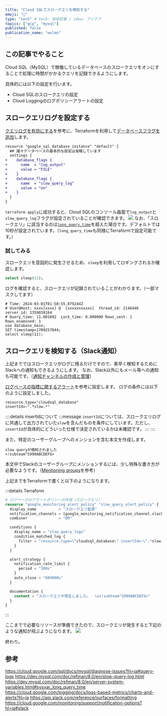 ```yaml
---
title: "Cloud SQLでスロークエリを検知する"
emoji: "🐙"
type: "tech" # tech: 技術記事 / idea: アイデア
topics: ["gcp", "mysql"]
published: false
publication_name: "welmo"
---
```


## この記事でやること
Cloud SQL（MySQL）で稼働しているデータベースのスロークエリをオンにすることで処理に時間がかかるクエリを記録できるようにします。

具体的には以下の設定を行います。

* Cloud SQLのスロークエリの設定
* Cloud Loggingのログポリシーアラートの設定

## スロークエリログを設定する
[クエリログを有効にする](https://cloud.google.com/sql/docs/mysql/diagnose-issues?hl=ja#query-logs)を参考に、Terraformを利用して[データベースフラグを追加](https://cloud.google.com/sql/docs/mysql/flags?hl=ja#set_a_database_flag)します。
```diff tf:main.tf
resource "google_sql_database_instance" "default" {
  ## 諸々データベースの基本的な設定は省略しています
  settings {
+    database_flags {
+      name  = "log_output"
+      value = "FILE"
+    }
+    database_flags {
+      name  = "slow_query_log"
+      value = "on"
+    }
  }
}
```
`terraform apply`に成功すると、Cloud SQLのコンソール画面で`log_output`と`slow_query_log`フラグが設定されていることが確認できます。
![](https://storage.googleapis.com/zenn-user-upload/ff72a606cc87-20240301.png)
なお、「スロークエリ」に該当するのは[`long_query_time`](https://dev.mysql.com/doc/refman/8.0/en/server-system-variables.html#sysvar_long_query_time)を超えた場合です。デフォルトでは10秒が設定されています。（`long_query_time`も同様にTerraformで設定可能です。）

### 試してみる
スロークエリを意図的に発生させるため、`sleep`を利用してロギングされるか確認します。
```sql
select sleep(11);
```
ログを確認すると、スロークエリが記録されていることがわかります。（一部マスクしてます）
```
# Time: 2024-03-01T01:50:55.879244Z
# User@Host: xxxx[xxxx] @  [xxxxxxxxxxx]  thread_id: 2146446  server_id: 1359838164
# Query_time: 11.001692  Lock_time: 0.000000 Rows_sent: 1  Rows_examined: 1
use database_main;
SET timestamp=1709257844;
select sleep(11);
```

## スロークエリを検知する（Slack通知）
上記までではスロークエリがログに残るだけですので、素早く検知するためにSlackへの通知もできるようにします。
なお、Slack以外にもメール等への通知も可能です。（[通知チャンネルの作成と管理](https://cloud.google.com/monitoring/support/notification-options?hl=ja#slack)）

[ログベースの指標に関するアラート](https://cloud.google.com/logging/docs/logs-based-metrics/charts-and-alerts?hl=ja)を参考に設定します。
ログの条件には以下のように設定しました。
```
resource.type="cloudsql_database"
insertId=~".*slow.*"
```
::::details insertIdについて
:::message
`insertId`については、スロークエリログに共通して出力されていた`slow`を含んだものを条件にしています。ただし、`insertId`が具体的にどういった仕様で決定されているかは未確認です。
:::
::::

また、特定のユーザーグループへのメンションを含む本文を作成します。
```
slow queryが検知されました
<!subteam^S999ABCDEFG>
```
本文中でSlackのユーザーグループにメンションするには、少し特殊な書き方が必要なようです。（[Mentioning groups](https://cloud.google.com/logging/docs/logs-based-metrics/charts-and-alerts?hl=ja)を参考）

上記までをTerraformで書くと以下のようになります。

:::details Terraform
```Terraform
# ログベースのアラートポリシーの作成（スロークエリ）
resource "google_monitoring_alert_policy" "slow_query_alert_policy" {
  display_name          = "スロークエリ監視"
  notification_channels = [google_monitoring_notification_channel.slack_notify.name]
  combiner              = "OR"

  conditions {
    display_name = "slow_query_logs"
    condition_matched_log {
      filter = "resource.type=\"cloudsql_database\" insertId=~\".*slow.*\""
    }
  }

  alert_strategy {
    notification_rate_limit {
      period = "300s"
    }
    auto_close = "604800s"
  }

  documentation {
    content = "スロークエリが発生しました。  \n<!subteam^S999ABCDEFG>"
  }
}
```
:::

ここまでで必要なリソースが準備できたので、スロークエリが発生すると下記のような通知が飛ぶようになります。
![](https://storage.googleapis.com/zenn-user-upload/55b076ccde46-20240301.png)


終わり。

## 参考
https://cloud.google.com/sql/docs/mysql/diagnose-issues?hl=ja#query-logs
https://dev.mysql.com/doc/refman/8.0/en/slow-query-log.html
https://dev.mysql.com/doc/refman/8.0/en/server-system-variables.html#sysvar_long_query_time
https://cloud.google.com/logging/docs/logs-based-metrics/charts-and-alerts?hl=ja
https://api.slack.com/reference/surfaces/formatting
https://cloud.google.com/monitoring/support/notification-options?hl=ja#slack
